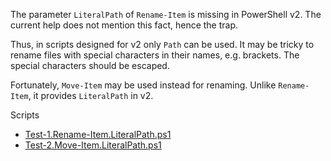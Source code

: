 
The parameter `LiteralPath` of `Rename-Item` is missing in PowerShell v2.
The current help does not mention this fact, hence the trap.

Thus, in scripts designed for v2 only `Path` can be used. It may be tricky
to rename files with special characters in their names, e.g. brackets. The
special characters should be escaped.

Fortunately, `Move-Item` may be used instead for renaming.
Unlike `Rename-Item`, it provides `LiteralPath` in v2.

Scripts

- [Test-1.Rename-Item.LiteralPath.ps1](Test-1.Rename-Item.LiteralPath.ps1)
- [Test-2.Move-Item.LiteralPath.ps1](Test-2.Move-Item.LiteralPath.ps1)
